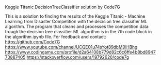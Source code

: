 Keggle Titanic DecisionTreeClassifier solution
by Code7G

This is a solution to finding the results of the Keggle Titanic - Machine Learning from Disaster Competition with the decision tree classifier ML algorithm. The program that cleans and processes the competition data trough the decision tree classifier ML algorithm is in the 7th code block in the algorithm.ipynb file.
For feedback and contact:
https://github.com/Code7G
https://www.youtube.com/channel/UCQE01u74sYot89dbM9IHBhg
https://www.codingame.com/profile/d2a64108b779d82c6c6ffe4b8bd894773887405
https://stackoverflow.com/users/19792620/code7g
